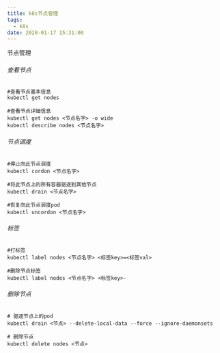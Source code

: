 ```yaml
---
title: k8s节点管理
tags:
  - k8s
date: 2020-01-17 15:31:00
---
```

节点管理
<!--more-->

###### 查看节点

```shell
#查看节点基本信息
kubectl get nodes

#查看节点详细信息
kubectl get nodes <节点名字> -o wide
kubectl describe nodes <节点名字>
```

###### 节点调度

```shell
#停止向此节点调度
kubectl cordon <节点名字>

#将此节点上的所有容器驱逐到其他节点
kubectl drain <节点名字>

#恢复向此节点调度pod
kubectl uncordon <节点名字>
```

###### 标签

```shell
#打标签
kubectl label nodes <节点名字> <标签key>=<标签val>  

#删除节点标签
kubectl label nodes <节点名字> <标签key>- 
```

###### 删除节点

```shell
# 驱逐节点上的pod
kubectl drain <节点> --delete-local-data --force --ignore-daemonsets

# 删除节点
kubectl delete nodes <节点>
```
